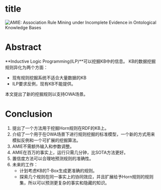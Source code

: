 # title
![AMIE: Association Rule Mining under Incomplete Evidence
in Ontological Knowledge Bases](https://dl.acm.org/doi/epdf/10.1145/2488388.2488425)

# Abstract
**Inductive Logic Programming(ILP)**可以挖掘KB中的信息。
KB的数据挖掘规则异化为两个方面：
- 现有规则挖掘系统不适合大量数据的KB
- ILP要求反例，现有KB不能提供。

本文提出了新的挖掘规则以支持OWA场景。

# Conclusion
1. 提出了一个方法用于挖掘Horn规则在RDF的KB上。
2. 介绍了一个用于在OWA场景下进行规则挖掘的标准模型，一个新的方式用来模拟反例和一个可扩展的挖掘算法。
3. AMIE不需额外输入和参数调整。
4. AMIE在百万的事实上，运行只需几分钟，比SOTA方法更好。
5. 置信度方法可以合理地预测规则的准确性。
6. 未来的工作：
   - 计划考虑KB的T-Box生成更准确的规则。
   - 探索几个规则在同一事实上的协同效应，并且扩展给予Horn规则的规则集，所以可以预测更复杂的事实和隐藏的知识。